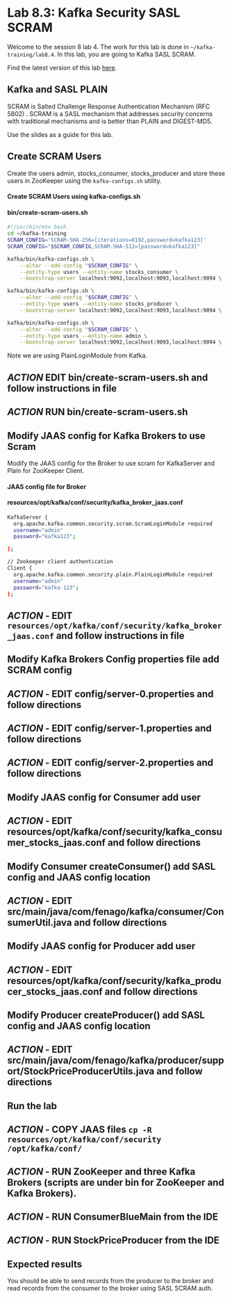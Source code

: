 # Lab 8.3: Kafka Security SASL SCRAM

Welcome to the session 8 lab 4. The work for this lab is done in `~/kafka-training/lab8.4`.
In this lab, you are going to Kafka SASL SCRAM.



Find the latest version of this lab [here]().

## Kafka and SASL PLAIN

SCRAM is Salted Challenge Response Authentication Mechanism (RFC 5802) . SCRAM is a SASL
mechanism that addresses security concerns with traditional mechanisms and is better
than PLAIN and DIGEST-MD5.


Use the slides as a guide for this lab.

## Create SCRAM Users

Create the users admin, stocks_consumer, stocks_producer and store these users in ZooKeeper
using the `kafka-configs.sh` utility.



#### Create SCRAM Users using kafka-configs.sh
#### bin/create-scram-users.sh
```sh
#!/usr/bin/env bash
cd ~/kafka-training
SCRAM_CONFIG='SCRAM-SHA-256=[iterations=8192,password=kafka123]'
SCRAM_CONFIG="$SCRAM_CONFIG,SCRAM-SHA-512=[password=kafka123]"

kafka/bin/kafka-configs.sh \
    --alter --add-config "$SCRAM_CONFIG" \
    --entity-type users --entity-name stocks_consumer \
    --bootstrap-server localhost:9092,localhost:9093,localhost:9094 \

kafka/bin/kafka-configs.sh \
    --alter --add-config "$SCRAM_CONFIG" \
    --entity-type users --entity-name stocks_producer \
    --bootstrap-server localhost:9092,localhost:9093,localhost:9094 \

kafka/bin/kafka-configs.sh \
    --alter --add-config "$SCRAM_CONFIG" \
    --entity-type users --entity-name admin \
    --bootstrap-server localhost:9092,localhost:9093,localhost:9094 \
```

Note we are using PlainLoginModule from Kafka.

## ***ACTION*** EDIT bin/create-scram-users.sh and follow instructions in file
## ***ACTION*** RUN bin/create-scram-users.sh

## Modify JAAS config for Kafka Brokers to use Scram

Modify the JAAS config for the Broker to use scram for KafkaServer and
Plain for ZooKeeper Client.

#### JAAS config file for Broker
#### resources/opt/kafka/conf/security/kafka_broker_jaas.conf
```sh
KafkaServer {
  org.apache.kafka.common.security.scram.ScramLoginModule required
  username="admin"
  password="kafka123";

};

// Zookeeper client authentication
Client {
  org.apache.kafka.common.security.plain.PlainLoginModule required
  username="admin"
  password="kafka-123";
};

```

## ***ACTION*** - EDIT `resources/opt/kafka/conf/security/kafka_broker_jaas.conf` and follow instructions in file


## Modify Kafka Brokers Config properties file add SCRAM config

## ***ACTION*** - EDIT config/server-0.properties and follow directions
## ***ACTION*** - EDIT config/server-1.properties and follow directions
## ***ACTION*** - EDIT config/server-2.properties and follow directions


## Modify JAAS config for Consumer add user

## ***ACTION*** - EDIT resources/opt/kafka/conf/security/kafka_consumer_stocks_jaas.conf and follow directions


## Modify Consumer createConsumer() add SASL config and JAAS config location

## ***ACTION*** - EDIT src/main/java/com/fenago/kafka/consumer/ConsumerUtil.java and follow directions


## Modify JAAS config for Producer add user

## ***ACTION*** - EDIT resources/opt/kafka/conf/security/kafka_producer_stocks_jaas.conf and follow directions

## Modify Producer createProducer()  add SASL config and JAAS config location

## ***ACTION*** - EDIT src/main/java/com/fenago/kafka/producer/support/StockPriceProducerUtils.java and follow directions

## Run the lab

## ***ACTION*** - COPY JAAS files `cp -R resources/opt/kafka/conf/security /opt/kafka/conf/`
## ***ACTION*** - RUN ZooKeeper and three Kafka Brokers (scripts are under bin for ZooKeeper and Kafka Brokers).
## ***ACTION*** - RUN ConsumerBlueMain from the IDE
## ***ACTION*** - RUN StockPriceProducer from the IDE

## Expected results
You should be able to send records from the producer to the broker
and read records from the consumer to the broker using SASL SCRAM auth.






